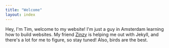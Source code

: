 ```yaml
---
title: "Welcome"
layout: index
---
```

Hey, I'm Tim, welcome to my website! I'm just a guy in Amsterdam learning how to build websites. My friend [Zinzy](https://zinzy.website) is helping me out with Jekyll, and there's a lot for me to figure, so stay tuned! Also, birds are the best.